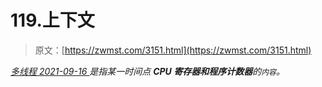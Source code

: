 <!--yml
category: 未分类
date: 0001-01-01 00:00:00
-->

# 119.上下文

> 原文：[https://zwmst.com/3151.html](https://zwmst.com/3151.html)

   [ *多线程* ](https://zwmst.com/%e5%a4%9a%e7%ba%bf%e7%a8%8b)*[ <time datetime="2021-09-16T23:40:35+08:00"> 2021-09-16 </time> ](https://zwmst.com/3151.html)  是指某一时间点 **CPU 寄存器和程序计数器**的`内容`。*